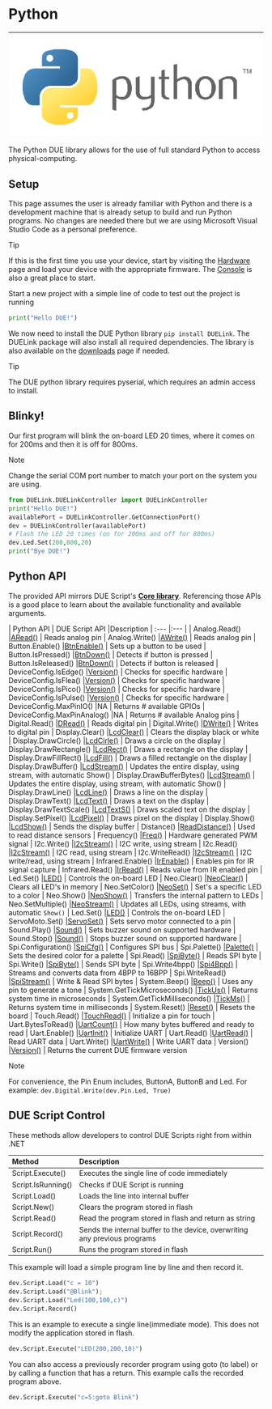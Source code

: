 # Python

---

![Python](../images/python.png)

The Python DUE library allows for the use of full standard Python to access physical-computing.

## Setup
This page assumes the user is already familiar with Python and there is a development machine that is already setup to build and run Python programs. No changes are needed there but we are using Microsoft Visual Studio Code as a personal preference.

> [!TIP]
> If this is the first time you use your device, start by visiting the [Hardware](../../hardware/intro.md) page and load your device with the appropriate firmware. The [Console](../console.md) is also a great place to start.

Start a new project with a simple line of code to test out the project is running

```py
print("Hello DUE!")
```

We now need to install the DUE Python library `pip install DUELink`. The DUELink package will also install all required dependencies. The library is also available on the [downloads](../downloads.md) page if needed.

> [!Tip]
> The DUE python library requires pyserial, which requires an admin access to install.

## Blinky!
Our first program will blink the on-board LED 20 times, where it comes on for 200ms and then it is off for 800ms.

> [!NOTE]
> Change the serial COM port number to match your port on the system you are using.

```py
from DUELink.DUELinkController import DUELinkController
print("Hello DUE!")
availablePort = DUELinkController.GetConnectionPort()
dev = DUELinkController(availablePort)
# Flash the LED 20 times (on for 200ms and off for 800ms)
dev.Led.Set(200,800,20)
print("Bye DUE!")
```

## Python API

The provided API mirrors DUE Script's [**Core library**](../due-script/corelib/corelib.md). Referencing those APIs is a good place to learn about the available functionality and available arguments.


| Python API                   | DUE Script API											|Description
| :---                         |:---													|
| Analog.Read()                |[ARead()](../due-script/corelib/analog.md)				| Reads analog pin
| Analog.Write()               |[AWrite()](../due-script/corelib/analog.md)				| Reads analog pin
| Button.Enable()              |[BtnEnable()](../due-script/corelib/button.md)			| Sets up a button to be used
| Button.IsPressed()           |[BtnDown()](../due-script/corelib/button.md)			| Detects if button is pressed 
| Button.IsReleased()          |[BtnDown()](../due-script/corelib/button.md)			| Detects if button is released 
| DeviceConfig.IsEdge()        |[Version()](../due-script/corelib/systemfunctions.md)	| Checks for specific hardware
| DeviceConfig.IsFlea()        |[Version()](../due-script/corelib/systemfunctions.md)	| Checks for specific hardware
| DeviceConfig.IsPico()        |[Version()](../due-script/corelib/systemfunctions.md)	| Checks for specific hardware
| DeviceConfig.IsPulse()       |[Version()](../due-script/corelib/systemfunctions.md)	| Checks for specific hardware
| DeviceConfig.MaxPinIO()      |NA														| Returns # available GPIOs
| DeviceConfig.MaxPinAnalog()  |NA														| Returns # available Analog pins
| Digital.Read()               |[DRead()](../due-script/corelib/digital.md)				| Reads digital pin
| Digital.Write()              |[DWrite()](../due-script/corelib/digital.md)			| Writes to digital pin
| Display.Clear()              |[LcdClear()](../due-script/corelib/lcd.md)				| Clears the display black or white
| Display.DrawCircle()         |[LcdCirle()](../due-script/corelib/lcd.md)			    | Draws a circle on the display
| Display.DrawRectangle()      |[LcdRect()](../due-script/corelib/lcd.md)			    | Draws a rectangle on the display
| Display.DrawFillRect()       |[LcdFill()](../due-script/corelib/lcd.md)			    | Draws a filled rectangle on the display
| Display.DrawBuffer()         |[LcdStream()](../due-script/corelib/lcd.md)				| Updates the entire display, using stream, with automatic Show()
| Display.DrawBufferBytes()    |[LcdStream()](../due-script/corelib/lcd.md)		        | Updates the entire display, using stream, with automatic Show()
| Display.DrawLine()           |[LcdLine()](../due-script/corelib/lcd.md)			    | Draws a line on the display
| Display.DrawText()           |[LcdText()](../due-script/corelib/lcd.md)			    | Draws a text on the display
| Display.DrawTextScale()      |[LcdTextS()](../due-script/corelib/lcd.md)			    | Draws scaled text on the display
| Display.SetPixel()           |[LcdPixel()](../due-script/corelib/lcd.md)			    | Draws pixel on the display
| Display.Show()               |[LcdShow()](../due-script/corelib/lcd.md)				| Sends the display buffer
| Distance()                   |[ReadDistance()](../due-script/corelib/distance.md)		| Used to read distance sensors
| Frequency()                  |[Freq()](../due-script/corelib/frequency.md)			| Hardware generated PWM signal
| I2c.Write()				   |[I2cStream()](../due-script/corelib/i2c.md)				| I2C write, using stream
| I2c.Read()				   |[I2cStream()](../due-script/corelib/i2c.md)				| I2C read, using stream
| I2c.WriteRead()			   |[I2cStream()](../due-script/corelib/i2c.md)				| I2C write/read, using stream
| Infrared.Enable()			   |[IrEnable()](../due-script/corelib/infrared.md)			| Enables pin for IR signal capture
| Infrared.Read()			   |[IrRead()](../due-script/corelib/infrared.md)			| Reads value from IR enabled pin
| Led.Set()	   	         	   |[LED()](../due-script/corelib/led.md)					| Controls the on-board LED
| Neo.Clear()	   	           |[NeoClear()](../due-script/corelib/neopixel.md)			| Clears all LED's in memory
| Neo.SetColor()	           |[NeoSet()](../due-script/corelib/neopixel.md)			| Set's a specific LED to a color
| Neo.Show()	   	           |[NeoShow()](../due-script/corelib/neopixel.md)			| Transfers the internal pattern to LEDs
| Neo.SetMultiple()            |[NeoStream()](../due-script/corelib/neopixel.md)		| Updates all LEDs, using streams, with automatic `Show()`
| Led.Set()	   	         	   |[LED()](../due-script/corelib/led.md)					| Controls the on-board LED
| ServoMoto.Set()	   	       |[ServoSet()](../due-script/corelib/servo.md)			| Sets servo motor connected to a pin
| Sound.Play()	   	           |[Sound()](../due-script/corelib/sound.md)				| Sets buzzer sound on supported hardware
| Sound.Stop()	   	           |[Sound()](../due-script/corelib/sound.md)				| Stops buzzer sound on supported hardware
| Spi.Configuration()	   	   |[SpiCfg()](../due-script/corelib/spi.md)				| Configures SPI bus
| Spi.Palette()	   	           |[Palette()](../due-script/corelib/spi.md)				| Sets the desired color for a palette
| Spi.Read()	   	           |[SpiByte()](../due-script/corelib/spi.md)				| Reads SPI byte
| Spi.Write()	   	           |[SpiByte()](../due-script/corelib/spi.md)				| Sends SPI byte
| Spi.Write4bpp()	   	       |[Spi4Bpp()](../due-script/corelib/spi.md)			    | Streams and converts data from 4BPP to 16BPP
| Spi.WriteRead()	   	       |[SpiStream()](../due-script/corelib/spi.md)				| Write & Read SPI bytes
| System.Beep()	   	           |[Beep()](../due-script/corelib/beep.md)					| Uses any pin to generate a tone
| System.GetTickMicroseconds() |[TickUs()](../due-script/corelib/systemfunctions.md)	| Returns system time in microseconds
| System.GetTickMilliseconds() |[TickMs()](../due-script/corelib/systemfunctions.md)	| Returns system time in milliseconds
| System.Reset()	           |[Reset()](../due-script/corelib/systemfunctions.md)		| Resets the board
| Touch.Read()	               |[TouchRead()](../due-script/corelib/touch.md)           | Initialize a pin for touch
| Uart.BytesToRead()	       |[UartCount()](../due-script/corelib/uart.md)			| How many bytes buffered and ready to read
| Uart.Enable()	               |[UartInit()](../due-script/corelib/uart.md)				| Initialize UART
| Uart.Read()	               |[UartRead()](../due-script/corelib/uart.md)				| Read UART data
| Uart.Write()	               |[UartWrite()](../due-script/corelib/uart.md)			| Write UART data
| Version()					   |[Version()](../due-script/corelib/systemfunctions.md)	| Returns the current DUE firmware version

> [!NOTE]
> For convenience, the Pin Enum includes, ButtonA, ButtonB and Led. For example: `dev.Digital.Write(dev.Pin.Led, True)`


## DUE Script Control

These methods allow developers to control DUE Scripts right from within .NET

| Method                       | Description                                        |
| :---                         |:---                                                |
| Script.Execute()	   	       | Executes the single line of code immediately       |
| Script.IsRunning()	   	   | Checks if DUE Script is running                    |
| Script.Load()	   	           | Loads the line into internal buffer                |
| Script.New()	   	           | Clears the program stored in flash                 |
| Script.Read()	   	           | Read the program stored in flash and return as string |
| Script.Record()	   	       | Sends the internal buffer to the device, overwriting any previous programs |
| Script.Run()	   	           | Runs the program stored in flash                   |

This example will load a simple program line by line and then record it.

```python
dev.Script.Load("c = 10")
dev.Script.Load("@Blink");
dev.Script.Load("Led(100,100,c)")
dev.Script.Record()
```

This is an example to execute a single line(immediate mode). This does not modify the application stored in flash. 

```python
dev.Script.Execute("LED(200,200,10)")
```

You can also access a previously recorder program using goto (to label) or by calling a function that has a return. This example calls the recorded program above.

```python
dev.Script.Execute("c=5:goto Blink")
```

